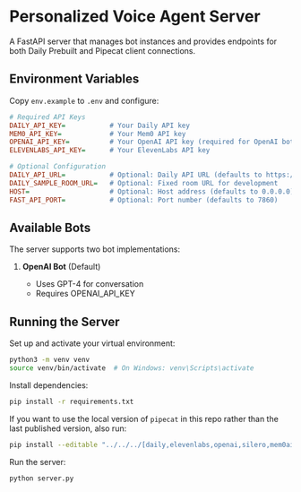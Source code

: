 # Personalized Voice Agent Server

A FastAPI server that manages bot instances and provides endpoints for both Daily Prebuilt and Pipecat client connections.

## Environment Variables

Copy `env.example` to `.env` and configure:

```ini
# Required API Keys
DAILY_API_KEY=           # Your Daily API key
MEM0_API_KEY=            # Your Mem0 API key
OPENAI_API_KEY=          # Your OpenAI API key (required for OpenAI bot)
ELEVENLABS_API_KEY=      # Your ElevenLabs API key

# Optional Configuration
DAILY_API_URL=           # Optional: Daily API URL (defaults to https://api.daily.co/v1)
DAILY_SAMPLE_ROOM_URL=   # Optional: Fixed room URL for development
HOST=                    # Optional: Host address (defaults to 0.0.0.0)
FAST_API_PORT=           # Optional: Port number (defaults to 7860)
```

## Available Bots

The server supports two bot implementations:

1. **OpenAI Bot** (Default)

   - Uses GPT-4 for conversation
   - Requires OPENAI_API_KEY

## Running the Server

Set up and activate your virtual environment:

```bash
python3 -m venv venv
source venv/bin/activate  # On Windows: venv\Scripts\activate
```

Install dependencies:

```bash
pip install -r requirements.txt
```

If you want to use the local version of `pipecat` in this repo rather than the last published version, also run:

```bash
pip install --editable "../../../[daily,elevenlabs,openai,silero,mem0ai]"
```

Run the server:

```bash
python server.py
```
